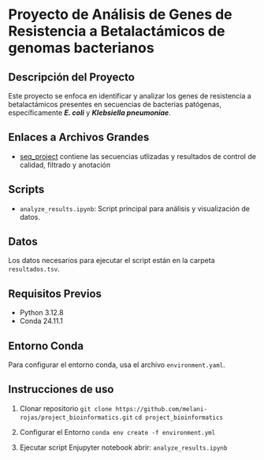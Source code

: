 # Proyecto de Análisis de Genes de Resistencia a Betalactámicos de genomas bacterianos

## Descripción del Proyecto
Este proyecto se enfoca en identificar y analizar los genes de resistencia a betalactámicos presentes en secuencias de bacterias patógenas, específicamente ***E. coli*** y ***Klebsiella pneumoniae***.

## Enlaces a Archivos Grandes

- [seq_project](https://drive.google.com/drive/folders/152cwM-1nBqGJ3dnvK1JY4YDOsJE8nL2C?usp=sharing) contiene las secuencias utlizadas y resultados de control de calidad, filtrado y anotación

## Scripts
-  `analyze_results.ipynb`: Script principal para análisis y visualización de datos.

## Datos
Los datos necesarios para ejecutar el script están en la carpeta `resultados.tsv`.

## Requisitos Previos
- Python 3.12.8
- Conda 24.11.1
## Entorno Conda
Para configurar el entorno conda, usa el archivo `environment.yaml`.

## Instrucciones de uso
1. Clonar repositorio
`git clone https://github.com/melani-rojas/project_bioinformatics.git`
`cd project_bioinformatics`

3. Configurar el Entorno
   `conda env create -f environment.yml`
   
5. Ejecutar script
   Enjupyter notebook abrir: `analyze_results.ipynb`
